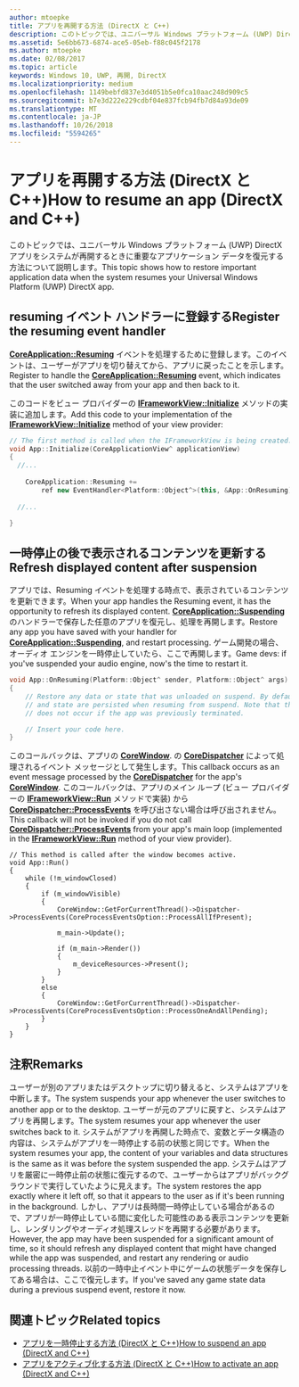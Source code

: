 ```yaml
---
author: mtoepke
title: アプリを再開する方法 (DirectX と C++)
description: このトピックでは、ユニバーサル Windows プラットフォーム (UWP) DirectX アプリをシステムが再開するときに重要なアプリケーション データを復元する方法について説明します。
ms.assetid: 5e6bb673-6874-ace5-05eb-f88c045f2178
ms.author: mtoepke
ms.date: 02/08/2017
ms.topic: article
keywords: Windows 10, UWP, 再開, DirectX
ms.localizationpriority: medium
ms.openlocfilehash: 1149bebfd837e3d4051b5e0fca10aac248d909c5
ms.sourcegitcommit: b7e3d222e229cdbf04e837fcb94fb7d84a93de09
ms.translationtype: MT
ms.contentlocale: ja-JP
ms.lasthandoff: 10/26/2018
ms.locfileid: "5594265"
---
```

# <a name="how-to-resume-an-app-directx-and-c"></a><span data-ttu-id="6d2fa-104">アプリを再開する方法 (DirectX と C++)</span><span class="sxs-lookup"><span data-stu-id="6d2fa-104">How to resume an app (DirectX and C++)</span></span>



<span data-ttu-id="6d2fa-105">このトピックでは、ユニバーサル Windows プラットフォーム (UWP) DirectX アプリをシステムが再開するときに重要なアプリケーション データを復元する方法について説明します。</span><span class="sxs-lookup"><span data-stu-id="6d2fa-105">This topic shows how to restore important application data when the system resumes your Universal Windows Platform (UWP) DirectX app.</span></span>

## <a name="register-the-resuming-event-handler"></a><span data-ttu-id="6d2fa-106">resuming イベント ハンドラーに登録する</span><span class="sxs-lookup"><span data-stu-id="6d2fa-106">Register the resuming event handler</span></span>


<span data-ttu-id="6d2fa-107">[**CoreApplication::Resuming**](https://msdn.microsoft.com/library/windows/apps/br205859) イベントを処理するために登録します。このイベントは、ユーザーがアプリを切り替えてから、アプリに戻ったことを示します。</span><span class="sxs-lookup"><span data-stu-id="6d2fa-107">Register to handle the [**CoreApplication::Resuming**](https://msdn.microsoft.com/library/windows/apps/br205859) event, which indicates that the user switched away from your app and then back to it.</span></span>

<span data-ttu-id="6d2fa-108">このコードをビュー プロバイダーの [**IFrameworkView::Initialize**](https://msdn.microsoft.com/library/windows/apps/hh700495) メソッドの実装に追加します。</span><span class="sxs-lookup"><span data-stu-id="6d2fa-108">Add this code to your implementation of the [**IFrameworkView::Initialize**](https://msdn.microsoft.com/library/windows/apps/hh700495) method of your view provider:</span></span>

```cpp
// The first method is called when the IFrameworkView is being created.
void App::Initialize(CoreApplicationView^ applicationView)
{
  //...
  
    CoreApplication::Resuming +=
        ref new EventHandler<Platform::Object^>(this, &App::OnResuming);
    
  //...

}
```

## <a name="refresh-displayed-content-after-suspension"></a><span data-ttu-id="6d2fa-109">一時停止の後で表示されるコンテンツを更新する</span><span class="sxs-lookup"><span data-stu-id="6d2fa-109">Refresh displayed content after suspension</span></span>


<span data-ttu-id="6d2fa-110">アプリでは、Resuming イベントを処理する時点で、表示されているコンテンツを更新できます。</span><span class="sxs-lookup"><span data-stu-id="6d2fa-110">When your app handles the Resuming event, it has the opportunity to refresh its displayed content.</span></span> <span data-ttu-id="6d2fa-111">[**CoreApplication::Suspending**](https://msdn.microsoft.com/library/windows/apps/br205860) のハンドラーで保存した任意のアプリを復元し、処理を再開します。</span><span class="sxs-lookup"><span data-stu-id="6d2fa-111">Restore any app you have saved with your handler for [**CoreApplication::Suspending**](https://msdn.microsoft.com/library/windows/apps/br205860), and restart processing.</span></span> <span data-ttu-id="6d2fa-112">ゲーム開発の場合、オーディオ エンジンを一時停止していたら、ここで再開します。</span><span class="sxs-lookup"><span data-stu-id="6d2fa-112">Game devs: if you've suspended your audio engine, now's the time to restart it.</span></span>

```cpp
void App::OnResuming(Platform::Object^ sender, Platform::Object^ args)
{
    // Restore any data or state that was unloaded on suspend. By default, data
    // and state are persisted when resuming from suspend. Note that this event
    // does not occur if the app was previously terminated.

    // Insert your code here.
}
```

<span data-ttu-id="6d2fa-113">このコールバックは、アプリの [**CoreWindow**](https://msdn.microsoft.com/library/windows/apps/br208225). の [**CoreDispatcher**](https://msdn.microsoft.com/library/windows/apps/br208211) によって処理されるイベント メッセージとして発生します。</span><span class="sxs-lookup"><span data-stu-id="6d2fa-113">This callback occurs as an event message processed by the [**CoreDispatcher**](https://msdn.microsoft.com/library/windows/apps/br208211) for the app's [**CoreWindow**](https://msdn.microsoft.com/library/windows/apps/br208225).</span></span> <span data-ttu-id="6d2fa-114">このコールバックは、アプリのメイン ループ (ビュー プロバイダーの [**IFrameworkView::Run**](https://msdn.microsoft.com/library/windows/apps/hh700505) メソッドで実装) から [**CoreDispatcher::ProcessEvents**](https://msdn.microsoft.com/library/windows/apps/br208215) を呼び出さない場合は呼び出されません。</span><span class="sxs-lookup"><span data-stu-id="6d2fa-114">This callback will not be invoked if you do not call [**CoreDispatcher::ProcessEvents**](https://msdn.microsoft.com/library/windows/apps/br208215) from your app's main loop (implemented in the [**IFrameworkView::Run**](https://msdn.microsoft.com/library/windows/apps/hh700505) method of your view provider).</span></span>

``` syntax
// This method is called after the window becomes active.
void App::Run()
{
    while (!m_windowClosed)
    {
        if (m_windowVisible)
        {
            CoreWindow::GetForCurrentThread()->Dispatcher->ProcessEvents(CoreProcessEventsOption::ProcessAllIfPresent);

            m_main->Update();

            if (m_main->Render())
            {
                m_deviceResources->Present();
            }
        }
        else
        {
            CoreWindow::GetForCurrentThread()->Dispatcher->ProcessEvents(CoreProcessEventsOption::ProcessOneAndAllPending);
        }
    }
}
```

## <a name="remarks"></a><span data-ttu-id="6d2fa-115">注釈</span><span class="sxs-lookup"><span data-stu-id="6d2fa-115">Remarks</span></span>


<span data-ttu-id="6d2fa-116">ユーザーが別のアプリまたはデスクトップに切り替えると、システムはアプリを中断します。</span><span class="sxs-lookup"><span data-stu-id="6d2fa-116">The system suspends your app whenever the user switches to another app or to the desktop.</span></span> <span data-ttu-id="6d2fa-117">ユーザーが元のアプリに戻すと、システムはアプリを再開します。</span><span class="sxs-lookup"><span data-stu-id="6d2fa-117">The system resumes your app whenever the user switches back to it.</span></span> <span data-ttu-id="6d2fa-118">システムがアプリを再開した時点で、変数とデータ構造の内容は、システムがアプリを一時停止する前の状態と同じです。</span><span class="sxs-lookup"><span data-stu-id="6d2fa-118">When the system resumes your app, the content of your variables and data structures is the same as it was before the system suspended the app.</span></span> <span data-ttu-id="6d2fa-119">システムはアプリを厳密に一時停止前の状態に復元するので、ユーザーからはアプリがバックグラウンドで実行していたように見えます。</span><span class="sxs-lookup"><span data-stu-id="6d2fa-119">The system restores the app exactly where it left off, so that it appears to the user as if it's been running in the background.</span></span> <span data-ttu-id="6d2fa-120">しかし、アプリは長時間一時停止している場合があるので、アプリが一時停止している間に変化した可能性のある表示コンテンツを更新し、レンダリングやオーディオ処理スレッドを再開する必要があります。</span><span class="sxs-lookup"><span data-stu-id="6d2fa-120">However, the app may have been suspended for a significant amount of time, so it should refresh any displayed content that might have changed while the app was suspended, and restart any rendering or audio processing threads.</span></span> <span data-ttu-id="6d2fa-121">以前の一時中止イベント中にゲームの状態データを保存してある場合は、ここで復元します。</span><span class="sxs-lookup"><span data-stu-id="6d2fa-121">If you've saved any game state data during a previous suspend event, restore it now.</span></span>

## <a name="related-topics"></a><span data-ttu-id="6d2fa-122">関連トピック</span><span class="sxs-lookup"><span data-stu-id="6d2fa-122">Related topics</span></span>

* [<span data-ttu-id="6d2fa-123">アプリを一時停止する方法 (DirectX と C++)</span><span class="sxs-lookup"><span data-stu-id="6d2fa-123">How to suspend an app (DirectX and C++)</span></span>](how-to-suspend-an-app-directx-and-cpp.md)
* [<span data-ttu-id="6d2fa-124">アプリをアクティブ化する方法 (DirectX と C++)</span><span class="sxs-lookup"><span data-stu-id="6d2fa-124">How to activate an app (DirectX and C++)</span></span>](how-to-activate-an-app-directx-and-cpp.md)

 

 





